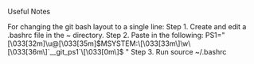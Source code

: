Useful Notes

For changing the git bash layout to a single line:
  Step 1. Create and edit a .bashrc file in the ~ directory.
  Step 2. Paste in the following: PS1="\[\033[32m\]\u@\[\033[35m\]$MSYSTEM:\[\033[33m\]\w\[\033[36m\]`__git_ps1`\[\033[0m\]$ "
  Step 3. Run source ~/.bashrc
